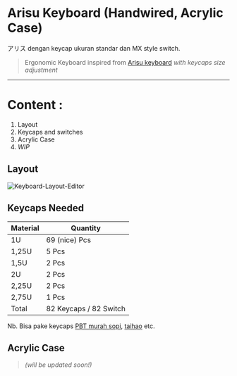 # Arisu Keyboard (Handwired, Acrylic Case)

アリス  dengan keycap ukuran standar dan MX style switch. 

>Ergonomic Keyboard inspired from [Arisu keyboard](https://github.com/FateNozomi) *with keycaps size adjustment*

---
# Content :

1. Layout 
2. Keycaps and switches
3. Acrylic Case
4. *WIP*

## Layout

![Keyboard-Layout-Editor](https://imgur.com/a/Qawdbx2)

## Keycaps Needed

Material | Quantity
------------ | -------------
1U | 69 (nice) Pcs
1,25U | 5 Pcs
1,5U | 2 Pcs
2U | 2 Pcs
2,25U | 2 Pcs
2,75U | 1 Pcs
Total | 82 Keycaps / 82 Switch

Nb. Bisa pake keycaps [PBT murah sopi](https://shopee.co.id/search?keyword=pbt), [taihao](https://www.tokopedia.com/mechkeyboardsid/etalase/tai-hao) etc.


## Acrylic Case

>*(will be updated soon!)*

